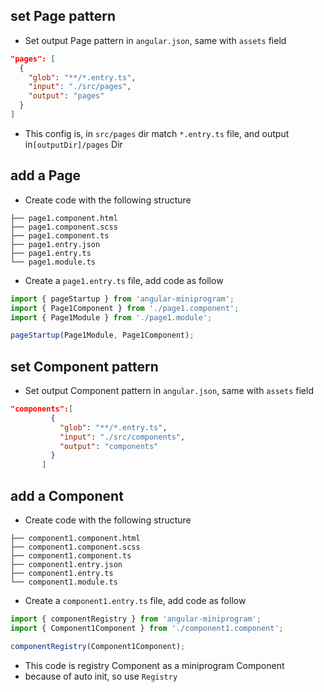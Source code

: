 ## set Page pattern

- Set output Page pattern in `angular.json`, same with `assets` field

```json
"pages": [
  {
    "glob": "**/*.entry.ts",
    "input": "./src/pages",
    "output": "pages"
  }
]
```

- This config is, in `src/pages` dir match `*.entry.ts` file, and output in`[outputDir]/pages` Dir

## add a Page

- Create code with the following structure

```tree
├── page1.component.html
├── page1.component.scss
├── page1.component.ts
├── page1.entry.json
├── page1.entry.ts
└── page1.module.ts
```

- Create a `page1.entry.ts` file, add code as follow

```ts
import { pageStartup } from 'angular-miniprogram';
import { Page1Component } from './page1.component';
import { Page1Module } from './page1.module';

pageStartup(Page1Module, Page1Component);
```

## set Component pattern

- Set output Component pattern in `angular.json`, same with `assets` field

```json
"components":[
         {
           "glob": "**/*.entry.ts",
           "input": "./src/components",
           "output": "components"
         }
       ]
```

## add a Component

- Create code with the following structure

```tree
├── component1.component.html
├── component1.component.scss
├── component1.component.ts
├── component1.entry.json
├── component1.entry.ts
└── component1.module.ts
```

- Create a `component1.entry.ts` file, add code as follow

```ts
import { componentRegistry } from 'angular-miniprogram';
import { Component1Component } from './component1.component';

componentRegistry(Component1Component);
```

- This code is registry Component as a miniprogram Component
- because of auto init, so use `Registry`

